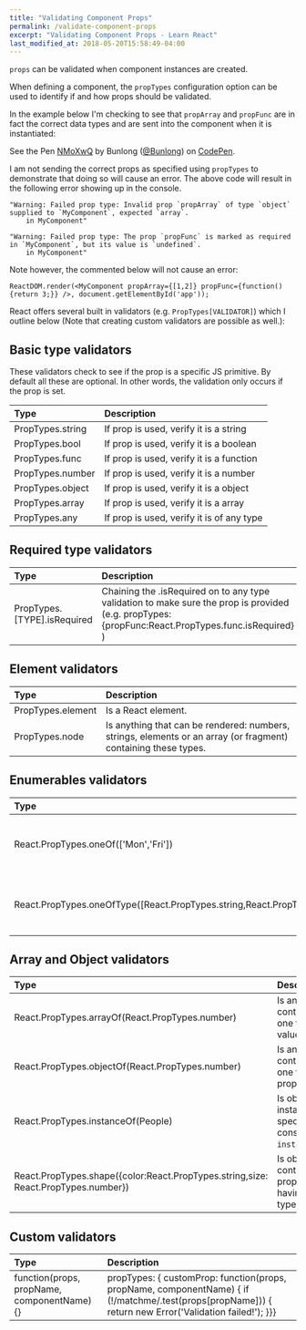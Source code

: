 ```yaml
---
title: "Validating Component Props"
permalink: /validate-component-props
excerpt: "Validating Component Props - Learn React"
last_modified_at: 2018-05-20T15:58:49-04:00
---
```


`props` can be validated when component instances are created.

When defining a component, the `propTypes` configuration option can be used to identify if and how props should be validated. 

In the example below I'm checking to see that `propArray` and `propFunc` are in fact the correct data types and are sent into the component when it is instantiated:

<p data-height="265" data-theme-id="dark" data-slug-hash="NMoXwQ" data-default-tab="js,result" data-user="Bunlong" data-embed-version="2" data-pen-title="NMoXwQ" class="codepen">See the Pen <a href="https://codepen.io/Bunlong/pen/NMoXwQ/">NMoXwQ</a> by Bunlong (<a href="https://codepen.io/Bunlong">@Bunlong</a>) on <a href="https://codepen.io">CodePen</a>.</p>
<script async src="https://static.codepen.io/assets/embed/ei.js"></script>

I am not sending the correct props as specified using `propTypes` to demonstrate that doing so will cause an error. The above code will result in the following error showing up in the console.

```
"Warning: Failed prop type: Invalid prop `propArray` of type `object` supplied to `MyComponent`, expected `array`.
    in MyComponent"

"Warning: Failed prop type: The prop `propFunc` is marked as required in `MyComponent`, but its value is `undefined`.
    in MyComponent"
```

Note however, the commented below will not cause an error:

```
ReactDOM.render(<MyComponent propArray={[1,2]} propFunc={function(){return 3;}} />, document.getElementById('app'));
```

React offers several built in validators (e.g. `PropTypes[VALIDATOR]`) which I outline below (Note that creating custom validators are possible as well.):

## Basic type validators

These validators check to see if the prop is a specific JS primitive. By default all these are optional. In other words, the validation only occurs if the prop is set.

| Type          | Description   |
|:--------------|:--------------|
| PropTypes.string | If prop is used, verify it is a string |
| PropTypes.bool | If prop is used, verify it is a boolean |
| PropTypes.func | If prop is used, verify it is a function |
| PropTypes.number | If prop is used, verify it is a number |
| PropTypes.object | If prop is used, verify it is a object |
| PropTypes.array | If prop is used, verify it is a array |
| PropTypes.any | If prop is used, verify it is of any type |

## Required type validators

| Type          | Description   |
|:--------------|:--------------|
| PropTypes.[TYPE].isRequired | Chaining the .isRequired on to any type validation to make sure the prop is provided (e.g. propTypes: {propFunc:React.PropTypes.func.isRequired} ) |

## Element validators

| Type          | Description   |
|:--------------|:--------------|
| PropTypes.element | Is a React element. |
| PropTypes.node | Is anything that can be rendered: numbers, strings, elements or an array (or fragment) containing these types. |

## Enumerables validators

| Type          | Description   |
|:--------------|:--------------|
| React.PropTypes.oneOf(['Mon','Fri']) | Is one of several types of specific values. |
| React.PropTypes.oneOfType([React.PropTypes.string,React.PropTypes.number]) | Is an object that could be one of many types. |

## Array and Object validators

| Type          | Description   |
|:--------------|:--------------|
| React.PropTypes.arrayOf(React.PropTypes.number) | Is an array containing only one type of values. |
| React.PropTypes.objectOf(React.PropTypes.number) | Is an object containing only one type of property values |
| React.PropTypes.instanceOf(People) | Is object instance of specific constructor(uses `instanceof`) |
| React.PropTypes.shape({color:React.PropTypes.string,size: React.PropTypes.number}) | Is object containing properties having a specific type |

## Custom validators

| Type          | Description   |
|:--------------|:--------------|
| function(props, propName, componentName) {} | propTypes: { customProp: function(props, propName, componentName) { if (!/matchme/.test(props[propName])) { return new Error('Validation failed!'); }}} |
